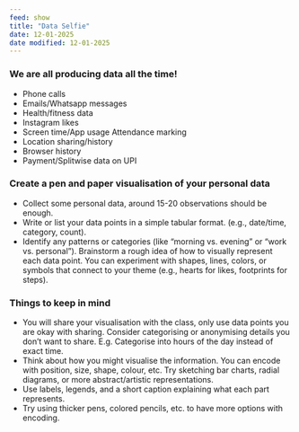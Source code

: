 ```yaml
---
feed: show
title: "Data Selfie"
date: 12-01-2025
date modified: 12-01-2025
---
```

### We are all producing data all the time!

- Phone calls
- Emails/Whatsapp messages
- Health/fitness data
- Instagram likes
- Screen time/App usage Attendance marking
- Location sharing/history
- Browser history
- Payment/Splitwise data on UPI
### Create a pen and paper visualisation of your personal data

- Collect some personal data, around 15-20 observations should be enough.
- Write or list your data points in a simple tabular format. (e.g., date/time, category, count).
- Identify any patterns or categories (like “morning vs. evening” or “work vs. personal”). Brainstorm a rough idea of how to visually represent each data point. You can experiment with shapes, lines, colors, or symbols that connect to your theme (e.g., hearts for likes, footprints for steps).

### Things to keep in mind

- You will share your visualisation with the class, only use data points you are okay with sharing. Consider categorising or anonymising details you don’t want to share. E.g. Categorise into hours of the day instead of exact time.
- Think about how you might visualise the information. You can encode with position, size, shape, colour, etc. Try sketching bar charts, radial diagrams, or more abstract/artistic representations.
- Use labels, legends, and a short caption explaining what each part represents.
- Try using thicker pens, colored pencils, etc. to have more options with encoding.